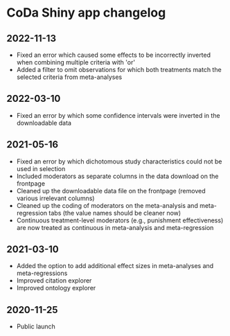 # CoDa Shiny app changelog

## 2022-11-13

* Fixed an error which caused some effects to be incorrectly inverted when combining multiple criteria with 'or'
* Added a filter to omit observations for which both treatments match the selected criteria from meta-analyses

## 2022-03-10 

* Fixed an error by which some confidence intervals were inverted in the downloadable data

## 2021-05-16

* Fixed an error by which dichotomous study characteristics could not be used in selection
* Included moderators as separate columns in the data download on the frontpage
* Cleaned up the downloadable data file on the frontpage (removed various irrelevant columns)
* Cleaned up the coding of moderators on the meta-analysis and meta-regression tabs (the value names should be cleaner now)
* Continuous treatment-level moderators (e.g., punishment effectiveness) are now treated as continuous in meta-analysis and meta-regression

## 2021-03-10

* Added the option to add additional effect sizes in meta-analyses and meta-regressions
* Improved citation explorer
* Improved ontology explorer

## 2020-11-25

* Public launch
